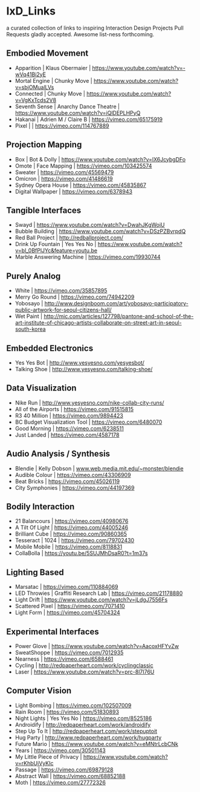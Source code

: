 # IxD_Links
a curated collection of links to inspiring Interaction Design Projects
Pull Requests gladly accepted.
Awesome list-ness forthcoming.


## Embodied Movement

* Apparition | Klaus Obermaier | https://www.youtube.com/watch?v=-wVq41Bi2yE
* Mortal Engine | Chunky Move | https://www.youtube.com/watch?v=sbjOMualLVs
* Connected | Chunky Move | https://www.youtube.com/watch?v=VgKxTcds2V8
* Seventh Sense | Anarchy Dance Theatre | https://www.youtube.com/watch?v=iQlDEPLHPyQ
* Hakanai | Adrien M / Claire B | https://vimeo.com/65175919
* Pixel | | https://vimeo.com/114767889

## Projection Mapping

* Box | Bot & Dolly | https://www.youtube.com/watch?v=lX6JcybgDFo
* Omote | Face Mapping | https://vimeo.com/103425574
* Sweater | https://vimeo.com/45569479
* Omicron | https://vimeo.com/41486619
* Sydney Opera House | https://vimeo.com/45835867
* Digital Wallpaper | https://vimeo.com/6378943

## Tangible Interfaces

* Swayd | https://www.youtube.com/watch?v=DwahJKgWojU
* Bubble Building | https://www.youtube.com/watch?v=DSzPZBvrpdQ
* Red Ball Project | http://redballproject.com/
* Drink Up Fountain | Yes Yes No | https://www.youtube.com/watch?v=bl_0BfPlJYc&feature=youtu.be
* Marble Answering Machine | https://vimeo.com/19930744

## Purely Analog

* White | https://vimeo.com/35857895
* Merry Go Round | https://vimeo.com/74942209
* Yobosayo | http://www.designboom.com/art/yobosayo-participatory-public-artwork-for-seoul-citizens-hall/
* Wet Paint | http://mic.com/articles/127798/pantone-and-school-of-the-art-institute-of-chicago-artists-collaborate-on-street-art-in-seoul-south-korea


## Embedded Electronics

* Yes Yes Bot | http://www.yesyesno.com/yesyesbot/
* Talking Shoe | http://www.yesyesno.com/talking-shoe/

## Data Visualization

* Nike Run | http://www.yesyesno.com/nike-collab-city-runs/
* All of the Airports | https://vimeo.com/91515815
* R3 40 Million | https://vimeo.com/9894423
* BC Budget Visualization Tool | https://vimeo.com/6480070
* Good Morning | https://vimeo.com/6238511
* Just Landed | https://vimeo.com/4587178

## Audio Analysis / Synthesis

* Blendie | Kelly Dobson | www.web.media.mit.edu/~monster/blendie
* Audible Colour | https://vimeo.com/43306909
* Beat Bricks | https://vimeo.com/45026119
* City Symphonies | https://vimeo.com/44197369



## Bodily Interaction

* 21 Balancours | https://vimeo.com/40980676
* A Tilt Of Light | https://vimeo.com/44005246
* Brilliant Cube | https://vimeo.com/90860365
* Tesseract | 1024 | https://vimeo.com/79702430
* Mobile Mobile | https://vimeo.com/8118831
* CollaBolla | https://youtu.be/5SUJMhDsaR0?t=1m37s


## Lighting Based

* Marsatac | https://vimeo.com/110884069
* LED Throwies | Graffiti Research Lab | https://vimeo.com/21178880
* Light Drift | https://www.youtube.com/watch?v=jLdgJ7556Fs
* Scattered Pixel | https://vimeo.com/7071410
* Light Form | https://vimeo.com/45704324

## Experimental Interfaces

* Power Glove | https://www.youtube.com/watch?v=AacoxHFYvZw
* SweatShoppe | https://vimeo.com/7012935
* Nearness | https://vimeo.com/6588461
* Cycling | http://redpaperheart.com/work/cyclingclassic
* Laser | https://www.youtube.com/watch?v=prc-8l7I76U


## Computer Vision

* Light Bombing | https://vimeo.com/102507009
* Rain Room | https://vimeo.com/51830893
* Night Lights | Yes Yes No | https://vimeo.com/8525186
* Androidify | http://redpaperheart.com/work/androidify
* Step Up To It | http://redpaperheart.com/work/stepuptoit
* Hug Party | http://www.redpaperheart.com/work/hugparty
* Future Mario | https://www.youtube.com/watch?v=eMNtrLcbCNk
* Years | https://vimeo.com/30501143
* My Little Piece of Privacy | https://www.youtube.com/watch?v=rKhbUjVyKIc
* Passage | https://vimeo.com/69879128
* Abstract Wall | https://vimeo.com/68852188
* Moth | https://vimeo.com/27772326
